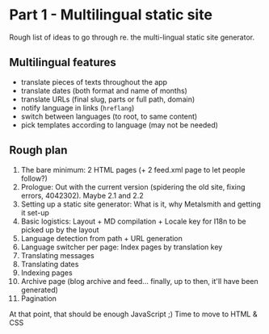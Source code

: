 Part 1 - Multilingual static site
===

Rough list of ideas to go through re. the multi-lingual static site generator.

Multilingual features
---

- translate pieces of texts throughout the app
- translate dates (both format and name of months)
- translate URLs (final slug, parts or full path, domain)
- notify language in links (`hreflang`)
- switch between languages (to root, to same content)
- pick templates according to language (may not be needed)

Rough plan
---

1. The bare minimum: 2 HTML pages (+ 2 feed.xml page to let people follow?)
2. Prologue: Out with the current version (spidering the old site, fixing errors, 4042302). Maybe 2.1 and 2.2
3. Setting up a static site generator: What is it, why Metalsmith and getting it set-up
4. Basic logistics: Layout + MD compilation + Locale key for I18n to be picked up by the layout
5. Language detection from path + URL generation
6. Language switcher per page: Index pages by translation key
7. Translating messages
8. Translating dates
9. Indexing pages
10. Archive page (blog archive and feed... finally, up to then, it'll have been generated)
11. Pagination

At that point, that should be enough JavaScript ;) Time to move to HTML & CSS

